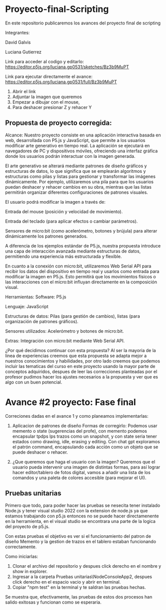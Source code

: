 # Proyecto-final-Scripting
En este repositorio publicaremos los avances del proyecto final de scripting

Integrantes:  

David Galvis

Luciana Gutierrez

Link para acceder al codigo y editarlo: https://editor.p5js.org/luciana.gp0531/sketches/Bz3b9MuPT

Link para ejecutar directamente el avance: https://editor.p5js.org/luciana.gp0531/full/Bz3b9MuPT

1. Abrir el link
2. Adjuntar la imagen que queremos
3. Empezar a dibujar con el mouse, 
4. Para deshacer presionar Z y rehacer Y


## Propuesta de proyecto corregida: 
Alcance:
Nuestro proyecto consiste en una aplicación interactiva basada en web, desarrollada con P5.js y JavaScript, que permite a los usuarios modificar arte generativo en tiempo real. La aplicación se ejecutará en navegadores de PC y dispositivos móviles, ofreciendo una interfaz gráfica donde los usuarios podrán interactuar con la imagen generada.

El arte generativo se alterará mediante patrones de diseño gráficos y estructuras de datos, lo que significa que se emplearán algoritmos y estructuras como pilas y listas para gestionar y transformar las imágenes dinámicamente. Por ejemplo, utilizaremos una pila para que los usuarios puedan deshacer y rehacer cambios en su obra, mientras que las listas permitirán organizar diferentes configuraciones de patrones visuales.

El usuario podrá modificar la imagen a través de:

Entrada del mouse (posición y velocidad de movimiento).

Entrada del teclado (para aplicar efectos o cambiar parámetros).

Sensores de micro:bit (como acelerómetro, botones y brújula) para alterar dinámicamente los patrones generados.

A diferencia de los ejemplos estándar de P5.js, nuestra propuesta introduce una capa de interacción avanzada mediante estructuras de datos, permitiendo una experiencia más estructurada y flexible.

En cuanto a la conexión con micro:bit, utilizaremos Web Serial API para recibir los datos del dispositivo en tiempo real y usarlos como entrada para modificar la imagen en P5.js. Esto permitirá que los movimientos físicos o las interacciones con el micro:bit influyan directamente en la composición visual.

Herramientas:
Software: P5.js

Lenguaje: JavaScript

Estructuras de datos: Pilas (para gestión de cambios), listas (para organización de patrones gráficos).

Sensores utilizados: Acelerómetro y botones de micro:bit.

Extras: Integración con micro:bit mediante Web Serial API.

¿Por qué decidimos continuar con esta propuesta?
Al ser la mayoria de la linea de experiencias creemos que esta propuesta se adapta mejor a nuestros conocimientos y habilidades, por otro lado creemos que podemos incluir las tematicas del curso en este proyecto usando la mayor parte de conceptos adquiridos, despues de leer las correcciones planteadas por el profesor pudimos hacer los ajustes necesarios a la propuesta y ver que es algo con un buen potencial. 

# Avance #2 proyecto: Fase final

Correciones dadas en el avance 1 y como planeamos implementarlas:

1. Aplicacion de patrones de diseño
   Formas de corregirlo: Podemos usar memento o state (sugerencias del profe), con memento podemos encapsular tpdps lps trazos como un snapshot, y con state seria tener estados como drawing, idle, erasing y editing. Con chat gpt exploramos el patrón command, encapsulando cada acción como un objeto que se puede deshacer o rehacer.

2. ¿Que queremos que haga el usuario con la imagen?
   Queremos que el usuario pueda intervenir una imagen de distintas formas, para así lograr hacer editor/tablero de fotos digital, vamos a añadir una lista de los comandos y una paleta de colores accesible (para mejorar el UI).
   
## Pruebas unitarias
Primero que todo, para poder hacer las pruebas se nesecita tener instalado Node.js y tener visual studio 2022 con la extension de node.js ya que estamos trabajando con p5.js entonces no se puede hacer directamenente en la herramienta, en el visual studio se encontrara una parte de la logica del proyecto de p5.js.

Con estas pruebas el objetivo es ver si el funcionamiento del patron de diseño Memento y la gestion de trazos en el tablero estaban funcionando correctamente.

Como iniciarlas:
1. Clonar el archivo del repositorio y despues click derecho en el nombre y show in explorer.
2. Ingresar a la carpeta Pruebas unitarias\NodeConsoleApp2, despues click derecho en el espacio vacio y abrir en terminal.
3. Copiar "npm test" en la terminal y te saldran las pruebas hechas.

Se muestra que, efectivamente, las pruebas de estos dos procesos han salido exitosas y funcionan como se esperaria.
